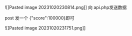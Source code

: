 
![[Pasted image 20231020230814.png]]
向 api.php发送数据

post 发一个 {"score":100000}即可

![[Pasted image 20231020231751.png]]
